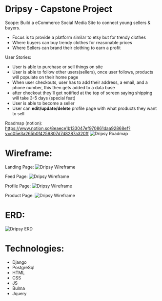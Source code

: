 # Dripsy - Capstone Project

Scope: Build a eCommerce Social Media Site to connect young sellers & buyers.
- Focus is to provide a platform similar to etsy but for trendy clothes
- Where buyers can buy trendy clothes for reasonable prices
- Where Sellers can brand their clothing to earn a profit

User Stories:
- User is able to purchase or sell things on site
- User is able to follow other users(sellers), once user follows, products will populate on their home page
- When user checkouts, user has to add their address, a email, and a phone number, this then gets added to a data base
- after checkout they'll get notified at the top of screen saying shipping will take 3-5 days (special feat)
- User is able to become a seller
- User can **edit/update/delete** profile page with what products they want to sell

Roadmap (notion):
https://www.notion.so/8eaece1b133047ef970861daa92868ef?v=c05e3a265b0f4259807d7d8287a320ff
![Dripsy Roadmap](https://imgur.com/N0VPdCN.jpg)

# Wireframe:
Landing Page:
![Dripsy Wireframe](https://imgur.com/2jjc24U.jpg)

Feed Page:
![Dripsy Wireframe](https://imgur.com/PJc7qEX.jpg)

Profile Page:
![Dripsy Wireframe](https://imgur.com/10jzDYn.jpg)

Product Page:
![Dripsy Wireframe](https://imgur.com/aI7G5Qf.jpg)

# ERD:
![Dripsy ERD](https://imgur.com/qksNhOX.jpg)

# Technologies:
- Django
- PostgreSql
- HTML
- CSS
- JS
- Bulma
- Jquery
